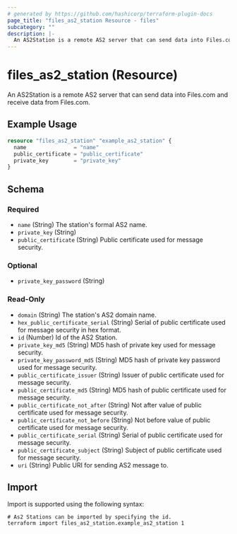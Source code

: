 ```yaml
---
# generated by https://github.com/hashicorp/terraform-plugin-docs
page_title: "files_as2_station Resource - files"
subcategory: ""
description: |-
  An AS2Station is a remote AS2 server that can send data into Files.com and receive data from Files.com.
---
```


# files_as2_station (Resource)

An AS2Station is a remote AS2 server that can send data into Files.com and receive data from Files.com.

## Example Usage

```terraform
resource "files_as2_station" "example_as2_station" {
  name               = "name"
  public_certificate = "public_certificate"
  private_key        = "private_key"
}
```

<!-- schema generated by tfplugindocs -->
## Schema

### Required

- `name` (String) The station's formal AS2 name.
- `private_key` (String)
- `public_certificate` (String) Public certificate used for message security.

### Optional

- `private_key_password` (String)

### Read-Only

- `domain` (String) The station's AS2 domain name.
- `hex_public_certificate_serial` (String) Serial of public certificate used for message security in hex format.
- `id` (Number) Id of the AS2 Station.
- `private_key_md5` (String) MD5 hash of private key used for message security.
- `private_key_password_md5` (String) MD5 hash of private key password used for message security.
- `public_certificate_issuer` (String) Issuer of public certificate used for message security.
- `public_certificate_md5` (String) MD5 hash of public certificate used for message security.
- `public_certificate_not_after` (String) Not after value of public certificate used for message security.
- `public_certificate_not_before` (String) Not before value of public certificate used for message security.
- `public_certificate_serial` (String) Serial of public certificate used for message security.
- `public_certificate_subject` (String) Subject of public certificate used for message security.
- `uri` (String) Public URI for sending AS2 message to.

## Import

Import is supported using the following syntax:

```shell
# As2 Stations can be imported by specifying the id.
terraform import files_as2_station.example_as2_station 1
```
